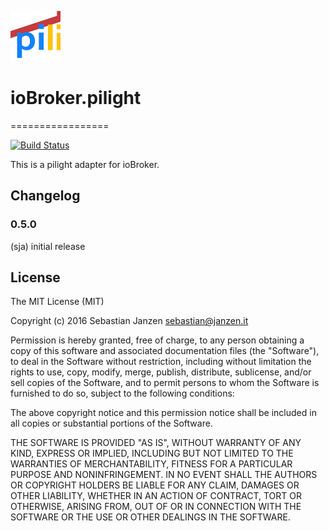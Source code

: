 ![Logo](admin/pilight.png)
# ioBroker.pilight
=================

[![Build Status](https://travis-ci.org/sja/ioBroker.pilight.svg?branch=master)](https://travis-ci.org/sja/ioBroker.pilight)

This is a pilight adapter for ioBroker.


## Changelog

### 0.5.0
  (sja) initial release

## License
The MIT License (MIT)

Copyright (c) 2016 Sebastian Janzen <sebastian@janzen.it>

Permission is hereby granted, free of charge, to any person obtaining a copy
of this software and associated documentation files (the "Software"), to deal
in the Software without restriction, including without limitation the rights
to use, copy, modify, merge, publish, distribute, sublicense, and/or sell
copies of the Software, and to permit persons to whom the Software is
furnished to do so, subject to the following conditions:

The above copyright notice and this permission notice shall be included in
all copies or substantial portions of the Software.

THE SOFTWARE IS PROVIDED "AS IS", WITHOUT WARRANTY OF ANY KIND, EXPRESS OR
IMPLIED, INCLUDING BUT NOT LIMITED TO THE WARRANTIES OF MERCHANTABILITY,
FITNESS FOR A PARTICULAR PURPOSE AND NONINFRINGEMENT. IN NO EVENT SHALL THE
AUTHORS OR COPYRIGHT HOLDERS BE LIABLE FOR ANY CLAIM, DAMAGES OR OTHER
LIABILITY, WHETHER IN AN ACTION OF CONTRACT, TORT OR OTHERWISE, ARISING FROM,
OUT OF OR IN CONNECTION WITH THE SOFTWARE OR THE USE OR OTHER DEALINGS IN
THE SOFTWARE.
